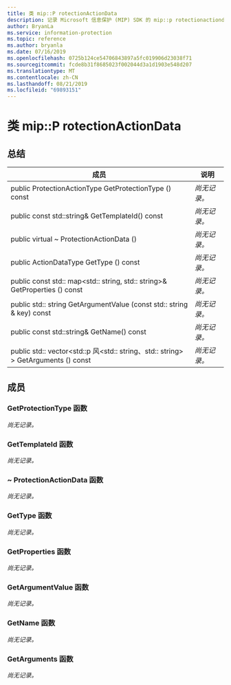 ```yaml
---
title: 类 mip::P rotectionActionData
description: 记录 Microsoft 信息保护 (MIP) SDK 的 mip::p rotectionactiondata 类。
author: BryanLa
ms.service: information-protection
ms.topic: reference
ms.author: bryanla
ms.date: 07/16/2019
ms.openlocfilehash: 0725b124ce54706843897a5fc019906d23038f71
ms.sourcegitcommit: fcde8b31f8685023f002044d3a1d1903e548d207
ms.translationtype: MT
ms.contentlocale: zh-CN
ms.lasthandoff: 08/21/2019
ms.locfileid: "69893151"
---
```

# <a name="class-mipprotectionactiondata"></a>类 mip::P rotectionActionData 
  
## <a name="summary"></a>总结
 成员                        | 说明                                
--------------------------------|---------------------------------------------
public ProtectionActionType GetProtectionType () const  | _尚无记录。_
public const std::string& GetTemplateId() const  | _尚无记录。_
public virtual ~ ProtectionActionData ()  | _尚无记录。_
public ActionDataType GetType () const  | _尚无记录。_
public const std:: map\<std:: string, std:: string\>& GetProperties () const  | _尚无记录。_
public std:: string GetArgumentValue (const std:: string & key) const  | _尚无记录。_
public const std::string& GetName() const  | _尚无记录。_
public std:: vector\<std::p 风\<std:: string、std:: string\> \> GetArguments () const  | _尚无记录。_
  
## <a name="members"></a>成员
  
### <a name="getprotectiontype-function"></a>GetProtectionType 函数
_尚无记录。_

  
### <a name="gettemplateid-function"></a>GetTemplateId 函数
_尚无记录。_

  
### <a name="protectionactiondata-function"></a>~ ProtectionActionData 函数
_尚无记录。_

  
### <a name="gettype-function"></a>GetType 函数
_尚无记录。_

  
### <a name="getproperties-function"></a>GetProperties 函数
_尚无记录。_

  
### <a name="getargumentvalue-function"></a>GetArgumentValue 函数
_尚无记录。_

  
### <a name="getname-function"></a>GetName 函数
_尚无记录。_

  
### <a name="getarguments-function"></a>GetArguments 函数
_尚无记录。_
